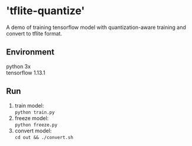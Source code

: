 # 'tflite-quantize'
A demo of training tensorflow model with  quantization-aware training and convert to tflite format.

## Environment
python 3x  
tensorflow 1.13.1

## Run

1. train model:  
`python train.py`
2. freeze model:  
`python freeze.py`
3. convert model:  
`cd out && ./convert.sh`
